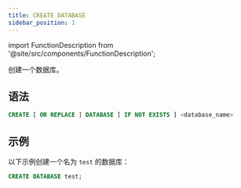 ```yaml
---
title: CREATE DATABASE
sidebar_position: 1
---
```


import FunctionDescription from '@site/src/components/FunctionDescription';

<FunctionDescription description="Introduced or updated: v1.2.339"/>

创建一个数据库。

## 语法

```sql
CREATE [ OR REPLACE ] DATABASE [ IF NOT EXISTS ] <database_name>
```

## 示例

以下示例创建一个名为 `test` 的数据库：

```sql
CREATE DATABASE test;
```